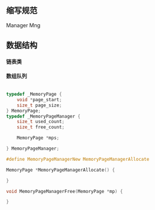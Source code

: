 ## 缩写规范

Manager Mng

## 数据结构

#### 链表类

#### 数组队列

```c

typedef _MemoryPage {
    void *page_start;
    size_t page_size;
} MemoryPage;
typedef _MemoryPageManager {
    size_t used_count;
    size_t free_count;

    MemoryPage *mps;

} MemoryPageManager;

#define MemoryPageManagerNew MemoryPageManagerAllocate

MemoryPage *MemoryPageManagerAllocate() {

}

void MemoryPageManagerFree(MemoryPage *mp) {

}
```

